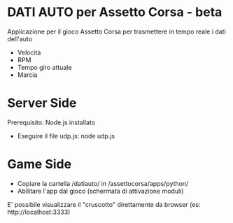 DATI AUTO per Assetto Corsa - beta
================

Applicazione per il gioco Assetto Corsa per trasmettere in tempo reale i dati dell'auto
- Velocità
- RPM
- Tempo giro attuale
- Marcia
# Server Side
Prerequisito: Node.js installato
- Eseguire il file udp.js: node udp.js 
# Game Side
- Copiare la cartella /datiauto/ in /assettocorsa/apps/python/
- Abilitare l'app dal gioco (schermata di attivazione moduli)

E' possibile visualizzare il "cruscotto" direttamente da browser (es: http://localhost:3333) 